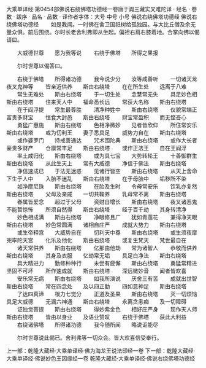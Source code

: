 大乘单译经·第0454部佛说右绕佛塔功德经一卷唐于阗三藏实叉难陀译
· 经名 · 卷数 · 跋序
· 品名 · 品数 · 译作者字体：大号 中号 小号
佛说右绕佛塔功德经
佛说右绕佛塔功德经
　　如是我闻。一时佛在舍卫国祇树给孤独园。与大比丘僧及余无量众俱。前后围绕。尔时长老舍利弗即从坐起。偏袒右肩右膝着地。合掌向佛以偈请曰。

　　大威德世尊　　愿为我等说
　　右绕于佛塔　　所得之果报

　　尔时世尊以偈答曰。

　　右绕于佛塔　　所得诸功德
　　我今说少分　　汝等咸善听
　　一切诸天龙　　夜叉鬼神等
　　皆亲近供养　　斯由右绕塔
　　在在所生处　　远离于八难
　　常生无难处　　斯由右绕塔
　　于一切生处　　念慧常无失
　　具足妙色相　　斯由右绕塔
　　住来天人中　　福命悉长远
　　常获大名称　　斯由右绕塔
　　在于阎浮提　　常生最尊胜
　　清净种姓中　　斯由右绕塔
　　仪貌常端正　　富贵多财宝
　　恒食大封邑　　斯由右绕塔
　　财宝常盈积　　而无悭吝心
　　勇猛广惠施　　斯由右绕塔
　　色相净微妙　　见者皆欣仰
　　所住常安乐　　斯由右绕塔
　　或为忉利王　　妻子悉具足
　　威势力自在　　斯由右绕塔
　　或作婆罗门　　持戒善通达
　　咒术围陀典　　斯由右绕塔
　　或作大长者　　豪贵多财产
　　仓廪常丰足　　斯由右绕塔
　　或作正法王　　自在王阎浮
　　率土咸归化　　斯由右绕塔
　　或为具七宝　　大势转轮王
　　十善御群生　　斯由右绕塔
　　从此生天上　　常有大威德
　　净信于佛法　　斯由右绕塔
　　净信速成已　　于法无迷惑
　　见诸行皆空　　斯由右绕塔
　　从天上舍命　　下生于人中
　　入胎不迷乱　　斯由右绕塔
　　在于母胎中　　垢秽所不染
　　如净摩尼珠　　斯由右绕塔
　　在胎及生时　　令母常安乐
　　饮乳亦复然　　斯由右绕塔
　　父母及亲戚　　一切共鞠养
　　乳母常不离　　斯由右绕塔
　　眷属皆爱念　　超过于父母
　　资财自增长　　斯由右绕塔
　　夜叉诸恶鬼　　不能暂惊怖
　　所须自然得　　斯由右绕塔
　　经于百千劫　　其身转清净
　　妙色相成满　　斯由右绕塔
　　净眼修且广　　犹如青莲花
　　兼得净天眼　　斯由右绕塔
　　妙色常圆满　　诸相自庄严
　　成就大势力　　斯由右绕塔
　　或生帝释宫　　大威势自在
　　忉利天中尊　　斯由右绕塔
　　或生须夜摩　　兜率陀天宫
　　化乐及他化　　斯由右绕塔
　　或复生梵天　　梵世最自在
　　诸天常供养　　斯由右绕塔
　　亿那由他劫　　常为诸智人
　　恭敬而供养　　斯由右绕塔
　　其身及衣服　　亿劫常无垢
　　具足白净法　　斯由右绕塔
　　具大精进力　　勤修种种行
　　未尝有疲懈　　斯由右绕塔
　　勇猛常精进　　坚固不可坏
　　所作速成就　　斯由右绕塔
　　深远微妙音　　闻者皆欢喜
　　安乐常无病　　斯由右绕塔
　　如我所演说　　厌舍三有苦
　　成就出世智　　斯由右绕塔
　　常在四念处　　及以四正勤
　　四如意神足　　斯由右绕塔
　　了达四真谛　　根力七觉分
　　正道及圣果　　斯由右绕塔
　　灭一切烦恼　　具足大威德
　　无漏六神通　　斯由右绕塔
　　永离贪恚痴　　及一切障碍
　　证独觉菩提　　斯由右绕塔
　　得妙紫金色　　相好庄严身
　　现作天人师　　斯由右绕塔
　　皆由以身业　　及语业赞叹
　　右绕于佛塔　　获此大利益
　　右绕诸佛塔　　所得诸功德
　　我今随所闻　　略说讵能尽

　　尔时世尊说此偈已。舍利弗等一切众会。皆大欢喜信受奉行。

上一部：乾隆大藏经·大乘单译经·佛为海龙王说法印经一卷
下一部：乾隆大藏经·大乘单译经·佛说妙色王因缘经一卷
乾隆大藏经·大乘单译经·佛说右绕佛塔功德经